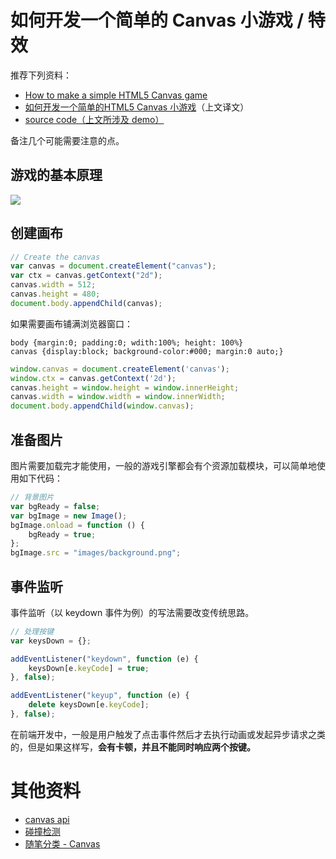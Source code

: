 # 如何开发一个简单的 Canvas 小游戏  / 特效

推荐下列资料：

- [How to make a simple HTML5 Canvas game](http://www.lostdecadegames.com/how-to-make-a-simple-html5-canvas-game/)
- [如何开发一个简单的HTML5 Canvas 小游戏](http://www.cnblogs.com/Wayou/p/how-to-make-a-simple-html5-canvas-game.html)（上文译文）
- [source code（上文所涉及 demo）](https://github.com/lostdecade/simple_canvas_game)

备注几个可能需要注意的点。


## 游戏的基本原理

![](images/renderjpg)


## 创建画布

```javascript
// Create the canvas
var canvas = document.createElement("canvas");
var ctx = canvas.getContext("2d");
canvas.width = 512;
canvas.height = 480;
document.body.appendChild(canvas);
```

如果需要画布铺满浏览器窗口：

```
body {margin:0; padding:0; wdith:100%; height: 100%}
canvas {display:block; background-color:#000; margin:0 auto;}
```

```javascript
window.canvas = document.createElement('canvas');
window.ctx = canvas.getContext('2d');
canvas.height = window.height = window.innerHeight;
canvas.width = window.width = window.innerWidth;
document.body.appendChild(window.canvas);
```

## 准备图片

图片需要加载完才能使用，一般的游戏引擎都会有个资源加载模块，可以简单地使用如下代码：

```javascript
// 背景图片
var bgReady = false;
var bgImage = new Image();
bgImage.onload = function () {
    bgReady = true;
};
bgImage.src = "images/background.png";
```

## 事件监听

事件监听（以 keydown 事件为例）的写法需要改变传统思路。

```javascript
// 处理按键
var keysDown = {};

addEventListener("keydown", function (e) {
    keysDown[e.keyCode] = true;
}, false);

addEventListener("keyup", function (e) {
    delete keysDown[e.keyCode];
}, false);
```

在前端开发中，一般是用户触发了点击事件然后才去执行动画或发起异步请求之类的，但是如果这样写，**会有卡顿，并且不能同时响应两个按键。**


# 其他资料

- [canvas api](http://www.cnblogs.com/zichi/p/5120873.html)
- [碰撞检测](http://www.cnblogs.com/zichi/p/5141044.html)
- [随笔分类 - Canvas](http://www.cnblogs.com/zichi/category/627224.html)